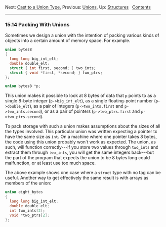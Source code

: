 Next: [Cast to a Union Type](Cast-to-Union.md), Previous:
[Unions](Unions.md), Up: [Structures](Structures.md)  
[Contents](index.md#SEC_Contents "Table of contents")  

------------------------------------------------------------------------


### 15.14 Packing With Unions 

Sometimes we design a union with the intention of packing various kinds
of objects into a certain amount of memory space. For example.

``` C
union bytes8
{
  long long big_int_elt;
  double double_elt;
  struct { int first, second; } two_ints;
  struct { void *first, *second; } two_ptrs;
};

union bytes8 *p;
```

This union makes it possible to look at 8 bytes of data that `p` points
to as a single 8-byte integer (`p->big_int_elt`), as a single
floating-point number (`p->double_elt`), as a pair of integers
(`p->two_ints.first` and `p->two_ints.second`), or as a pair of pointers
(`p->two_ptrs.first` and `p->two_ptrs.second`).

To pack storage with such a union makes assumptions about the sizes of
all the types involved. This particular union was written expecting a
pointer to have the same size as `int`. On a machine where one pointer
takes 8 bytes, the code using this union probably won't work as
expected. The union, as such, will function correctly---if you store two
values through `two_ints` and extract them through `two_ints`, you will
get the same integers back---but the part of the program that expects
the union to be 8 bytes long could malfunction, or at least use too much
space.

The above example shows one case where a `struct` type with no tag can
be useful. Another way to get effectively the same result is with arrays
as members of the union:

``` C
union eight_bytes
{
  long long big_int_elt;
  double double_elt;
  int two_ints[2];
  void *two_ptrs[2];
};
```
